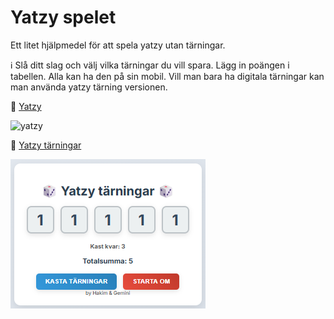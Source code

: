 # Yatzy spelet

Ett litet hjälpmedel för att spela yatzy utan tärningar. 

ℹ️ Slå ditt slag och välj vilka tärningar du vill spara. Lägg in poängen i tabellen. Alla kan ha den på sin mobil. Vill man bara ha digitala tärningar kan man använda yatzy tärning versionen.

🎲 [Yatzy](https://htmlpreview.github.io/?https://github.com/hakimsjo/yatzy/blob/master/yatzy.html)

![yatzy](yatzy.png)

🎲 [Yatzy tärningar](https://htmlpreview.github.io/?https://github.com/hakimsjo/yatzy/blob/master/yatzy-light.html)

![yatsy-light](/assets/yatzy-light.png)